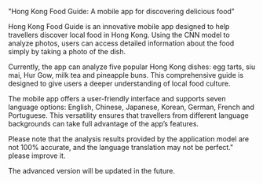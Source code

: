 "Hong Kong Food Guide: A mobile app for discovering delicious food"

Hong Kong Food Guide is an innovative mobile app designed to help travellers discover local food in Hong Kong. Using the CNN model to analyze photos, users can access detailed information about the food simply by taking a photo of the dish.

Currently, the app can analyze five popular Hong Kong dishes: egg tarts, siu mai, Hur Gow, milk tea and pineapple buns. This comprehensive guide is designed to give users a deeper understanding of local food culture.

The mobile app offers a user-friendly interface and supports seven language options: English, Chinese, Japanese, Korean, German, French and Portuguese. This versatility ensures that travellers from different language backgrounds can take full advantage of the app’s features.

Please note that the analysis results provided by the application model are not 100% accurate, and the language translation may not be perfect." please improve it.

The advanced version will be updated in the future.
